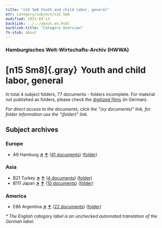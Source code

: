 ```yaml
---
title: "n15 Sm8 Youth and child labor, general"
etr: category/subject/n15 Sm8
modified: 2021-03-13
backlink: ../../about.en.html
backlink-title: "Category Overview"
fn-stub: about
---
```


### Hamburgisches Welt-Wirtschafts-Archiv (HWWA)
# [n15 Sm8]{.gray}&#8201; Youth and child labor, general&#160; 





In total 4 subject folders, 77 documents - folders incomplete.
For material not published as folders, please check the [digitized films](/film/h1_sh) (in German).

_For direct access to the documents, click the "(xy documents)" link, for folder information use the "(folder)" link._

## Subject archives



### Europe

- A9 Hamburg [**&nearr;**](../../../geo/i/140905/about.en.html "Hamburg (all folders)") [**&uarr;**](../../../geo/about.en.html#A9 "Country category system") (<a href="https://pm20.zbw.eu/dfgview/sh/140905,145172" title="about: Hamburg : Youth and child labor, general" target="_blank">41 documents</a>) ([folder](http://purl.org/pressemappe20/folder/sh/140905,145172))

### Asia

- B21 Turkey [**&nearr;**](../../../geo/i/141111/about.en.html "Turkey (all folders)") [**&uarr;**](../../../geo/about.en.html#B21 "Country category system") (<a href="https://pm20.zbw.eu/dfgview/sh/141111,145172" title="about: Turkey : Youth and child labor, general" target="_blank">4 documents</a>) ([folder](http://purl.org/pressemappe20/folder/sh/141111,145172))
- B111 Japan [**&nearr;**](../../../geo/i/141272/about.en.html "Japan (all folders)") [**&uarr;**](../../../geo/about.en.html#B111 "Country category system") (<a href="https://pm20.zbw.eu/dfgview/sh/141272,145172" title="about: Japan : Youth and child labor, general" target="_blank">10 documents</a>) ([folder](http://purl.org/pressemappe20/folder/sh/141272,145172))

### America

- E86 Argentina [**&nearr;**](../../../geo/i/141692/about.en.html "Argentina (all folders)") [**&uarr;**](../../../geo/about.en.html#E86 "Country category system") (<a href="https://pm20.zbw.eu/dfgview/sh/141692,145172" title="about: Argentina : Youth and child labor, general" target="_blank">22 documents</a>) ([folder](http://purl.org/pressemappe20/folder/sh/141692,145172))


_* The English category label is an unchecked automated translation of the German label._

